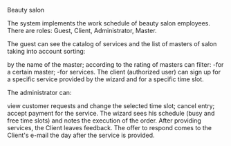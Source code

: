 Beauty salon

The system implements the work schedule of beauty salon employees. There are roles: Guest, Client, Administrator, Master.

The guest can see the catalog of services and the list of masters of salon taking into account sorting:

by the name of the master;
according to the rating of masters can filter:
-for a certain master;
-for services.
The client (authorized user) can sign up for a specific service provided by the wizard and for a specific time slot.

The administrator can:

view customer requests and change the selected time slot;
cancel entry;
accept payment for the service.
The wizard sees his schedule (busy and free time slots) and notes the execution of the order.
After providing services, the Client leaves feedback. The offer to respond comes to the Client's e-mail the day after the service is provided.
